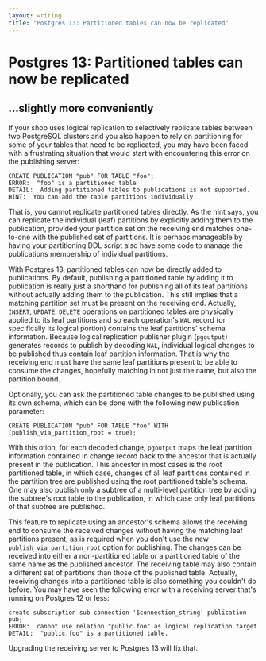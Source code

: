```yaml
---
layout: writing
title: "Postgres 13: Partitioned tables can now be replicated"
---
```

# Postgres 13: Partitioned tables can now be replicated
## ...slightly more conveniently

If your shop uses logical replication to selectively replicate tables between two
PostgreSQL clusters and you also happen to rely on partitioning for some of your
tables that need to be replicated, you may have been faced with a frustrating
situation that would start with encountering this error on the publishing server:

```
CREATE PUBLICATION "pub" FOR TABLE "foo";
ERROR:  "foo" is a partitioned table
DETAIL:  Adding partitioned tables to publications is not supported.
HINT:  You can add the table partitions individually.
```

That is, you cannot replicate partitioned tables directly.  As the hint says, you
can replicate the individual (leaf) partitions by explicitly adding them to the
publication, provided your partition set on the receiving end matches one-to-one
with the published set of partitions.  It is perhaps manageable by having your
partitioning DDL script also have some code to manage the publications membership
of individual partitions.

With Postgres 13, partitioned tables can now be directly added to publications.
By default, publishing a partitioned table by adding it to publication is really
just a shorthand for publishing all of its leaf partitions without actually
adding them to the publication.  This still implies that a matching partition
set must be present on the receiving end.  Actually, `INSERT`, `UPDATE`,
`DELETE` operations on partitioned tables are physically applied to its leaf
partitions and so each operation's `WAL` record (or specifically its logical
portion) contains the leaf partitions' schema information.  Because logical
replication publisher plugin (`pgoutput`) generates records to publish by
decoding `WAL`, individual logical changes to be published thus contain leaf
partition information. That is why the receiving end must have the same leaf
partitions present to be able to consume the changes, hopefully matching in not
just the name, but also the partition bound.


Optionally, you can ask the partitioned table changes to be published using its
own schema, which can be done with the following new publication parameter:

```
CREATE PUBLICATION "pub" FOR TABLE "foo" WITH (publish_via_partition_root = true);
```

With this otion, for each decoded change, `pgoutput` maps the leaf partition
information contained in change record back to the ancestor that is actually
present in the publication.  This ancestor in most cases is the root partitioned
table, in which case, changes of all leaf partitions contained in the partition
tree are published using the root partitioned table's schema.  One may also
publish only a subtree of a multi-level partition tree by adding the subtree's
root table to the publication, in which case only leaf partitions of that subtree
are published.

This feature to replicate using an ancestor's schema allows the receiving end to
consume the received changes without having the matching leaf partitions present,
as is required when you don't use the new `publish_via_partition_root` option for
publishing.  The changes can be received into either a non-partitioned table or a
partitioned table of the same name as the published ancestor.  The receiving table
may also contain a different set of partitions than those of the published table.
Actually, receiving changes into a partitioned table is also something you couldn't
do before.  You may have seen the following error with a receiving server that's
running on Postgres 12 or less:

```
create subscription sub connection '$connection_string' publication pub;
ERROR:  cannot use relation "public.foo" as logical replication target
DETAIL:  "public.foo" is a partitioned table.
```

Upgrading the receiving server to Postgres 13 will fix that. 

